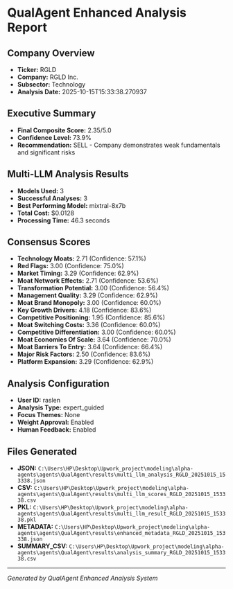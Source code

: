# QualAgent Enhanced Analysis Report

## Company Overview
- **Ticker:** RGLD
- **Company:** RGLD Inc.
- **Subsector:** Technology
- **Analysis Date:** 2025-10-15T15:33:38.270937

## Executive Summary
- **Final Composite Score:** 2.35/5.0
- **Confidence Level:** 73.9%
- **Recommendation:** SELL - Company demonstrates weak fundamentals and significant risks

## Multi-LLM Analysis Results
- **Models Used:** 3
- **Successful Analyses:** 3
- **Best Performing Model:** mixtral-8x7b
- **Total Cost:** $0.0128
- **Processing Time:** 46.3 seconds

## Consensus Scores
- **Technology Moats:** 2.71 (Confidence: 57.1%)
- **Red Flags:** 3.00 (Confidence: 75.0%)
- **Market Timing:** 3.29 (Confidence: 62.9%)
- **Moat Network Effects:** 2.71 (Confidence: 53.6%)
- **Transformation Potential:** 3.00 (Confidence: 56.4%)
- **Management Quality:** 3.29 (Confidence: 62.9%)
- **Moat Brand Monopoly:** 3.00 (Confidence: 60.0%)
- **Key Growth Drivers:** 4.18 (Confidence: 83.6%)
- **Competitive Positioning:** 1.95 (Confidence: 85.6%)
- **Moat Switching Costs:** 3.36 (Confidence: 60.0%)
- **Competitive Differentiation:** 3.00 (Confidence: 60.0%)
- **Moat Economies Of Scale:** 3.64 (Confidence: 70.0%)
- **Moat Barriers To Entry:** 3.64 (Confidence: 66.4%)
- **Major Risk Factors:** 2.50 (Confidence: 83.6%)
- **Platform Expansion:** 3.29 (Confidence: 62.9%)

## Analysis Configuration
- **User ID:** raslen
- **Analysis Type:** expert_guided
- **Focus Themes:** None
- **Weight Approval:** Enabled
- **Human Feedback:** Enabled

## Files Generated
- **JSON:** `C:\Users\HP\Desktop\Upwork_project\modeling\alpha-agents\agents\QualAgent\results\multi_llm_analysis_RGLD_20251015_153338.json`
- **CSV:** `C:\Users\HP\Desktop\Upwork_project\modeling\alpha-agents\agents\QualAgent\results\multi_llm_scores_RGLD_20251015_153338.csv`
- **PKL:** `C:\Users\HP\Desktop\Upwork_project\modeling\alpha-agents\agents\QualAgent\results\multi_llm_result_RGLD_20251015_153338.pkl`
- **METADATA:** `C:\Users\HP\Desktop\Upwork_project\modeling\alpha-agents\agents\QualAgent\results\enhanced_metadata_RGLD_20251015_153338.json`
- **SUMMARY_CSV:** `C:\Users\HP\Desktop\Upwork_project\modeling\alpha-agents\agents\QualAgent\results\analysis_summary_RGLD_20251015_153338.csv`

---
*Generated by QualAgent Enhanced Analysis System*
